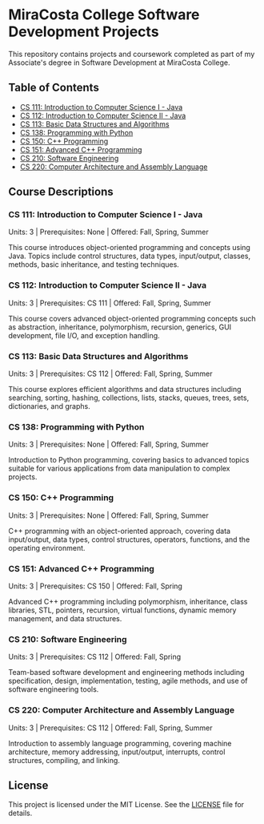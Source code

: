 # MiraCosta College Software Development Projects

This repository contains projects and coursework completed as part of my Associate's degree in Software Development at MiraCosta College.

## Table of Contents

- [CS 111: Introduction to Computer Science I - Java](#cs-111-introduction-to-computer-science-i-java)
- [CS 112: Introduction to Computer Science II - Java](#cs-112-introduction-to-computer-science-ii-java)
- [CS 113: Basic Data Structures and Algorithms](#cs-113-basic-data-structures-and-algorithms)
- [CS 138: Programming with Python](#cs-138-programming-with-python)
- [CS 150: C++ Programming](#cs-150-c-programming)
- [CS 151: Advanced C++ Programming](#cs-151-advanced-c-programming)
- [CS 210: Software Engineering](#cs-210-software-engineering)
- [CS 220: Computer Architecture and Assembly Language](#cs-220-computer-architecture-and-assembly-language)

## Course Descriptions

### CS 111: Introduction to Computer Science I - Java
Units: 3 | Prerequisites: None | Offered: Fall, Spring, Summer

This course introduces object-oriented programming and concepts using Java. Topics include control structures, data types, input/output, classes, methods, basic inheritance, and testing techniques.

### CS 112: Introduction to Computer Science II - Java
Units: 3 | Prerequisites: CS 111 | Offered: Fall, Spring, Summer

This course covers advanced object-oriented programming concepts such as abstraction, inheritance, polymorphism, recursion, generics, GUI development, file I/O, and exception handling.

### CS 113: Basic Data Structures and Algorithms
Units: 3 | Prerequisites: CS 112 | Offered: Fall, Spring, Summer

This course explores efficient algorithms and data structures including searching, sorting, hashing, collections, lists, stacks, queues, trees, sets, dictionaries, and graphs.

### CS 138: Programming with Python
Units: 3 | Prerequisites: None | Offered: Fall, Spring, Summer

Introduction to Python programming, covering basics to advanced topics suitable for various applications from data manipulation to complex projects.

### CS 150: C++ Programming
Units: 3 | Prerequisites: None | Offered: Fall, Spring, Summer

C++ programming with an object-oriented approach, covering data input/output, data types, control structures, operators, functions, and the operating environment.

### CS 151: Advanced C++ Programming
Units: 3 | Prerequisites: CS 150 | Offered: Fall, Spring

Advanced C++ programming including polymorphism, inheritance, class libraries, STL, pointers, recursion, virtual functions, dynamic memory management, and data structures.

### CS 210: Software Engineering
Units: 3 | Prerequisites: CS 112 | Offered: Fall, Spring

Team-based software development and engineering methods including specification, design, implementation, testing, agile methods, and use of software engineering tools.

### CS 220: Computer Architecture and Assembly Language
Units: 3 | Prerequisites: CS 112 | Offered: Fall, Spring, Summer

Introduction to assembly language programming, covering machine architecture, memory addressing, input/output, interrupts, control structures, compiling, and linking.

## License

This project is licensed under the MIT License. See the [LICENSE](LICENSE) file for details.
